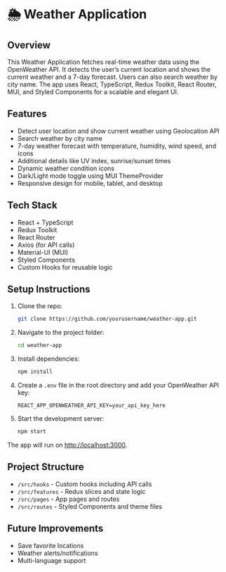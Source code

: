 
# 🌦️ Weather Application

## Overview
This Weather Application fetches real-time weather data using the OpenWeather API. It detects the user’s current location and shows the current weather and a 7-day forecast. Users can also search weather by city name. The app uses React, TypeScript, Redux Toolkit, React Router, MUI, and Styled Components for a scalable and elegant UI.

## Features
- Detect user location and show current weather using Geolocation API
- Search weather by city name
- 7-day weather forecast with temperature, humidity, wind speed, and icons
- Additional details like UV index, sunrise/sunset times
- Dynamic weather condition icons
- Dark/Light mode toggle using MUI ThemeProvider
- Responsive design for mobile, tablet, and desktop

## Tech Stack
- React + TypeScript  
- Redux Toolkit  
- React Router  
- Axios (for API calls)  
- Material-UI (MUI)  
- Styled Components  
- Custom Hooks for reusable logic  

## Setup Instructions
1. Clone the repo:
   ```bash
   git clone https://github.com/yourusername/weather-app.git

2. Navigate to the project folder:

   ```bash
   cd weather-app

3. Install dependencies:

   ```bash
   npm install
4. Create a `.env` file in the root directory and add your OpenWeather API key:

   ```
   REACT_APP_OPENWEATHER_API_KEY=your_api_key_here
5. Start the development server:

   ```bash
   npm start
   

The app will run on [http://localhost:3000](http://localhost:3000).

## Project Structure

* `/src/hooks` - Custom hooks including API calls
* `/src/features` - Redux slices and state logic
* `/src/pages` - App pages and routes
* `/src/routes` - Styled Components and theme files

## Future Improvements

* Save favorite locations
* Weather alerts/notifications
* Multi-language support

